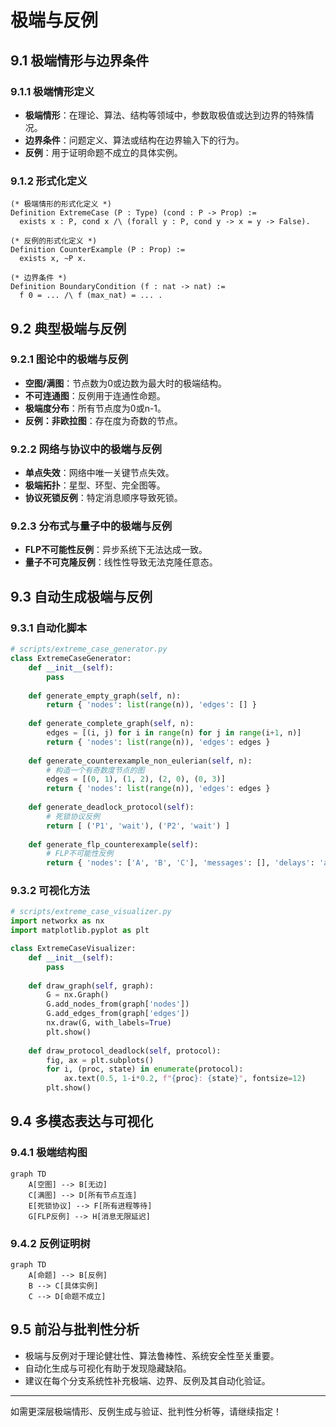 # 极端与反例

## 9.1 极端情形与边界条件

### 9.1.1 极端情形定义

- **极端情形**：在理论、算法、结构等领域中，参数取极值或达到边界的特殊情况。
- **边界条件**：问题定义、算法或结构在边界输入下的行为。
- **反例**：用于证明命题不成立的具体实例。

### 9.1.2 形式化定义

```coq
(* 极端情形的形式化定义 *)
Definition ExtremeCase (P : Type) (cond : P -> Prop) :=
  exists x : P, cond x /\ (forall y : P, cond y -> x = y -> False).

(* 反例的形式化定义 *)
Definition CounterExample (P : Prop) :=
  exists x, ~P x.

(* 边界条件 *)
Definition BoundaryCondition (f : nat -> nat) :=
  f 0 = ... /\ f (max_nat) = ... .
```

## 9.2 典型极端与反例

### 9.2.1 图论中的极端与反例

- **空图/满图**：节点数为0或边数为最大时的极端结构。
- **不可连通图**：反例用于连通性命题。
- **极端度分布**：所有节点度为0或n-1。
- **反例：非欧拉图**：存在度为奇数的节点。

### 9.2.2 网络与协议中的极端与反例

- **单点失效**：网络中唯一关键节点失效。
- **极端拓扑**：星型、环型、完全图等。
- **协议死锁反例**：特定消息顺序导致死锁。

### 9.2.3 分布式与量子中的极端与反例

- **FLP不可能性反例**：异步系统下无法达成一致。
- **量子不可克隆反例**：线性性导致无法克隆任意态。

## 9.3 自动生成极端与反例

### 9.3.1 自动化脚本

```python
# scripts/extreme_case_generator.py
class ExtremeCaseGenerator:
    def __init__(self):
        pass
    
    def generate_empty_graph(self, n):
        return { 'nodes': list(range(n)), 'edges': [] }
    
    def generate_complete_graph(self, n):
        edges = [(i, j) for i in range(n) for j in range(i+1, n)]
        return { 'nodes': list(range(n)), 'edges': edges }
    
    def generate_counterexample_non_eulerian(self, n):
        # 构造一个有奇数度节点的图
        edges = [(0, 1), (1, 2), (2, 0), (0, 3)]
        return { 'nodes': list(range(n)), 'edges': edges }
    
    def generate_deadlock_protocol(self):
        # 死锁协议反例
        return [ ('P1', 'wait'), ('P2', 'wait') ]
    
    def generate_flp_counterexample(self):
        # FLP不可能性反例
        return { 'nodes': ['A', 'B', 'C'], 'messages': [], 'delays': 'arbitrary' }
```

### 9.3.2 可视化方法

```python
# scripts/extreme_case_visualizer.py
import networkx as nx
import matplotlib.pyplot as plt

class ExtremeCaseVisualizer:
    def __init__(self):
        pass
    
    def draw_graph(self, graph):
        G = nx.Graph()
        G.add_nodes_from(graph['nodes'])
        G.add_edges_from(graph['edges'])
        nx.draw(G, with_labels=True)
        plt.show()
    
    def draw_protocol_deadlock(self, protocol):
        fig, ax = plt.subplots()
        for i, (proc, state) in enumerate(protocol):
            ax.text(0.5, 1-i*0.2, f"{proc}: {state}", fontsize=12)
        plt.show()
```

## 9.4 多模态表达与可视化

### 9.4.1 极端结构图

```mermaid
graph TD
    A[空图] --> B[无边]
    C[满图] --> D[所有节点互连]
    E[死锁协议] --> F[所有进程等待]
    G[FLP反例] --> H[消息无限延迟]
```

### 9.4.2 反例证明树

```mermaid
graph TD
    A[命题] --> B[反例]
    B --> C[具体实例]
    C --> D[命题不成立]
```

## 9.5 前沿与批判性分析

- 极端与反例对于理论健壮性、算法鲁棒性、系统安全性至关重要。
- 自动化生成与可视化有助于发现隐藏缺陷。
- 建议在每个分支系统性补充极端、边界、反例及其自动化验证。

---

如需更深层极端情形、反例生成与验证、批判性分析等，请继续指定！ 